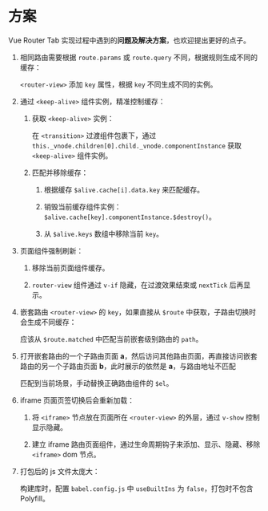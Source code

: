 # 方案

Vue Router Tab 实现过程中遇到的**问题及解决方案**，也欢迎提出更好的点子。

1. 相同路由需要根据 `route.params` 或 `route.query` 不同，根据规则生成不同的缓存：

   `<router-view>` 添加 `key` 属性，根据 `key` 不同生成不同的实例。

2. 通过 `<keep-alive>` 组件实例，精准控制缓存：

   1. 获取 `<keep-alive>` 实例：

      在 `<transition>` 过渡组件包裹下，通过 `this._vnode.children[0].child._vnode.componentInstance` 获取 `<keep-alive>` 组件实例。

   2. 匹配并移除缓存：

      1. 根据缓存 `$alive.cache[i].data.key` 来匹配缓存。

      2. 销毁当前缓存组件实例：`$alive.cache[key].componentInstance.$destroy()`。

      3. 从 `$alive.keys` 数组中移除当前 `key`。

3. 页面组件强制刷新：

   1. 移除当前页面组件缓存。

   2. `router-view` 组件通过 `v-if` 隐藏，在过渡效果结束或 `nextTick` 后再显示。

4. 嵌套路由 `<router-view>` 的 `key`，如果直接从 `$route` 中获取，子路由切换时会生成不同缓存：

   应该从 `$route.matched` 中匹配当前嵌套级别路由的 `path`。

5. 打开嵌套路由的一个子路由页面 **a**，然后访问其他路由页面，再直接访问嵌套路由的另一个子路由页面 **b**，此时展示的依然是 **a**，与路由地址不匹配

   匹配到当前场景，手动替换正确路由组件的 `$el`。

6. iframe 页面页签切换后会重新加载：

   1. 将 `<iframe>` 节点放在页面所在 `<router-view>` 的外层，通过 `v-show` 控制显示隐藏。

   2. 建立 iframe 路由页面组件，通过生命周期钩子来添加、显示、隐藏、移除 `<iframe>` dom 节点。

7. 打包后的 js 文件太庞大：

   构建库时，配置 `babel.config.js` 中 `useBuiltIns` 为 `false`，打包时不包含 Polyfill。
